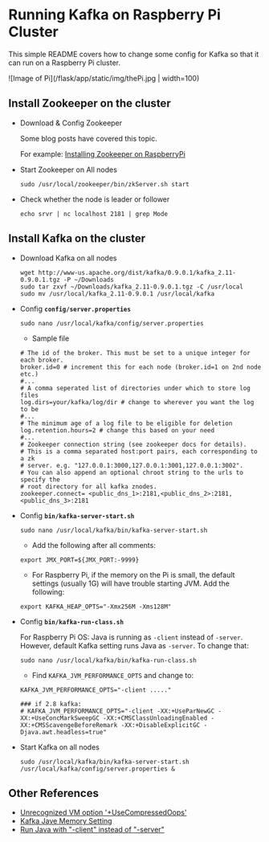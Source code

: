 # Running Kafka on Raspberry Pi Cluster

This simple README covers how to change some config for Kafka so that it can run on a Raspberry Pi cluster.

![Image of Pi](/flask/app/static/img/thePi.jpg | width=100)

## Install Zookeeper on the cluster

- Download & Config Zookeeper
	
	Some blog posts have covered this topic. 
	
	For example: [Installing Zookeeper on RaspberryPi](https://gist.github.com/acsheller/6653072)

- Start Zookeeper on All nodes

	```
	sudo /usr/local/zookeeper/bin/zkServer.sh start
	```

- Check whether the node is leader or follower

	```
	echo srvr | nc localhost 2181 | grep Mode
	```
	
## Install Kafka on the cluster

- Download Kafka on all nodes

	```
	wget http://www-us.apache.org/dist/kafka/0.9.0.1/kafka_2.11-0.9.0.1.tgz -P ~/Downloads
	sudo tar zxvf ~/Downloads/kafka_2.11-0.9.0.1.tgz -C /usr/local
	sudo mv /usr/local/kafka_2.11-0.9.0.1 /usr/local/kafka
	
	```

- Config **```config/server.properties```**

	```
	sudo nano /usr/local/kafka/config/server.properties
	```
	
	* Sample file
	
	```
	# The id of the broker. This must be set to a unique integer for each broker.
	broker.id=0 # increment this for each node (broker.id=1 on 2nd node etc.)
	#...
	# A comma seperated list of directories under which to store log files
	log.dirs=your/kafka/log/dir # change to wherever you want the log to be
	#...
	# The minimum age of a log file to be eligible for deletion
	log.retention.hours=2 # change this based on your need
	#...
	# Zookeeper connection string (see zookeeper docs for details).
	# This is a comma separated host:port pairs, each corresponding to a zk
	# server. e.g. "127.0.0.1:3000,127.0.0.1:3001,127.0.0.1:3002".
	# You can also append an optional chroot string to the urls to specify the
	# root directory for all kafka znodes.
	zookeeper.connect= <public_dns_1>:2181,<public_dns_2>:2181,<public_dns_3>:2181
	```
	
- Config **```bin/kafka-server-start.sh```**

	```
	sudo nano /usr/local/kafka/bin/kafka-server-start.sh
	```
	
	* Add the following after all comments:

	```
	export JMX_PORT=${JMX_PORT:-9999}
	``` 
	
	* For Raspberry Pi, if the memory on the Pi is small, the default settings (usually 1G) will have trouble starting JVM. Add the following:
	
	```
	export KAFKA_HEAP_OPTS="-Xmx256M -Xms128M" 
	```
	
- Config **```bin/kafka-run-class.sh```**
	
	For Raspberry Pi OS: Java is running as ```-client``` instead of ```-server```. However, default Kafka setting runs Java as ```-server```. To change that:

	```
	sudo nano /usr/local/kafka/bin/kafka-run-class.sh
	```
	
	* Find ```KAFKA_JVM_PERFORMANCE_OPTS``` and change to:
	
	```
	KAFKA_JVM_PERFORMANCE_OPTS="-client ....."
	
	### if 2.8 kafka:
	# KAFKA_JVM_PERFORMANCE_OPTS="-client -XX:+UseParNewGC -XX:+UseConcMarkSweepGC -XX:+CMSClassUnloadingEnabled -XX:+CMSScavengeBeforeRemark -XX:+DisableExplicitGC -Djava.awt.headless=true"
	```
	
- Start Kafka on all nodes

	```
	sudo /usr/local/kafka/bin/kafka-server-start.sh /usr/local/kafka/config/server.properties &
	```
	
## Other References

- [Unrecognized VM option '+UseCompressedOops'](http://stackoverflow.com/questions/22325364/unrecognized-vm-option-usecompressedoops-when-running-kafka-from-my-ubuntu-in)
- [Kafka Jave Memory Setting](http://stackoverflow.com/questions/21448907/kafka-8-and-memory-there-is-insufficient-memory-for-the-java-runtime-environme)
- [Run Java with "-client" instead of "-server"](http://blog.arungupta.me/wildfly-on-raspberry-pi-techtip-24/)
